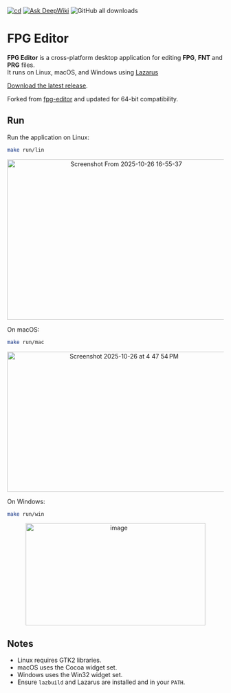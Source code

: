 [![cd](https://github.com/humbertodias/fpg-editor/actions/workflows/cd.yml/badge.svg)](https://github.com/humbertodias/fpg-editor/actions/workflows/cd.yml)
[![Ask DeepWiki](https://deepwiki.com/badge.svg)](https://deepwiki.com/humbertodias/fpg-editor)
![GitHub all downloads](https://img.shields.io/github/downloads/humbertodias/fpg-editor/total)

# FPG Editor

**FPG Editor** is a cross-platform desktop application for editing **FPG**, **FNT** and **PRG** files.  
It runs on Linux, macOS, and Windows using [Lazarus](https://www.lazarus-ide.org/index.php?page=downloads)

[Download the latest release](https://github.com/humbertodias/fpg-editor/releases).


Forked from [fpg-editor](https://code.google.com/archive/p/fpg-editor/downloads) and updated for 64-bit compatibility.


## Run

Run the application on Linux:

```bash
make run/lin
```
<p align="center">
<img width="538" height="372" alt="Screenshot From 2025-10-26 16-55-37" src="https://github.com/user-attachments/assets/4d9c36d4-b7ac-4b4d-9964-ed372f6929bd" />
</p>

On macOS:

```bash
make run/mac
```
<p align="center">
<img width="528" height="325" alt="Screenshot 2025-10-26 at 4 47 54 PM" src="https://github.com/user-attachments/assets/46c77c75-335a-4321-b7d7-f172ca7c3e97" />
</p>

On Windows:

```bash
make run/win
```
<p align="center">
<img width="418" height="237" alt="image" src="https://github.com/user-attachments/assets/7f95de45-0495-4a1a-b434-5bd5abab590e" />
</p> 

## Notes

* Linux requires GTK2 libraries.
* macOS uses the Cocoa widget set.
* Windows uses the Win32 widget set.
* Ensure `lazbuild` and Lazarus are installed and in your `PATH`.

